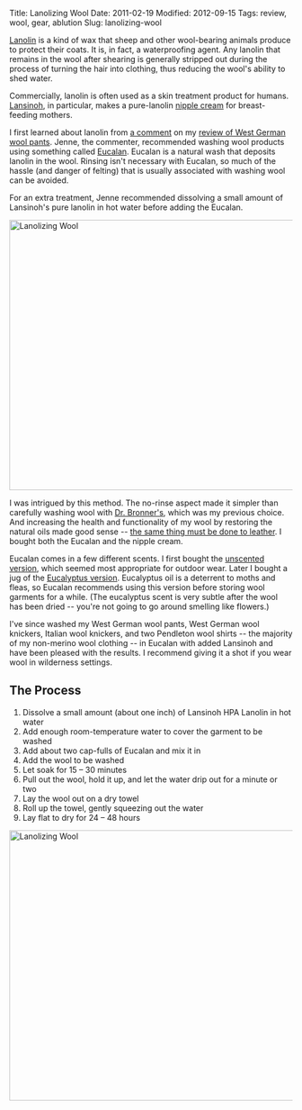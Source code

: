 Title: Lanolizing Wool
Date: 2011-02-19
Modified: 2012-09-15
Tags: review, wool, gear, ablution
Slug: lanolizing-wool

<a href="https://secure.wikimedia.org/wikipedia/en/wiki/Lanolin">Lanolin</a> is a kind of wax that sheep and other wool-bearing animals produce to protect their coats. It is, in fact, a waterproofing agent. Any lanolin that remains in the wool after shearing is generally stripped out during the process of turning the hair into clothing, thus reducing the wool's ability to shed water.

Commercially, lanolin is often used as a skin treatment product for humans. <a href="http://www.lansinoh.com">Lansinoh</a>, in particular, makes a pure-lanolin <a href="http://www.lansinoh.com/products/hpa-lanolin">nipple cream</a> for breast-feeding mothers.

I first learned about lanolin from <a href="http://pig-monkey.com/2008/12/18/west-german-wool-pants/#comment-49808">a comment</a> on my <a href="http://pig-monkey.com/2008/12/18/west-german-wool-pants/">review of West German wool pants</a>. Jenne, the commenter, recommended washing wool products using something called <a href="http://www.eucalan.com/">Eucalan</a>. Eucalan is a natural wash that deposits lanolin in the wool. Rinsing isn't necessary with Eucalan, so much of the hassle (and danger of felting) that is usually associated with washing wool can be avoided.

For an extra treatment, Jenne recommended dissolving a small amount of Lansinoh's pure lanolin in hot water before adding the Eucalan.

<a href="http://www.flickr.com/photos/pigmonkey/5460161078/" title="Lanolizing Wool by Pig Monkey, on Flickr"><img src="http://farm6.static.flickr.com/5296/5460161078_af778ef46a_z.jpg" width="640" height="480" alt="Lanolizing Wool" /></a>

<!--more-->

I was intrigued by this method. The no-rinse aspect made it simpler than carefully washing wool with <a href="http://www.drbronner.com/">Dr. Bronner's</a>, which was my previous choice. And increasing the health and functionality of my wool by restoring the natural oils made good sense -- <a href="http://pig-monkey.com/2009/03/31/leather-boot-care/">the same thing must be done to leather</a>. I bought both the Eucalan and the nipple cream.

Eucalan comes in a few different scents. I first bought the <a href="http://www.eucalan.com/products/no-rinse-delicate-wash/no-rinse-natural-unscented">unscented version</a>, which seemed most appropriate for outdoor wear. Later I bought a jug of the <a href="http://www.eucalan.com/products/no-rinse-delicate-wash/no-rinse-eucalyptus">Eucalyptus version</a>. Eucalyptus oil is a deterrent to moths and fleas, so Eucalan recommends using this version before storing wool garments for a while. (The eucalyptus scent is very subtle after the wool has been dried -- you're not going to go around smelling like flowers.)

I've since washed my West German wool pants, West German wool knickers, Italian wool knickers, and two Pendleton wool shirts -- the majority of my non-merino wool clothing -- in Eucalan with added Lansinoh and have been pleased with the results. I recommend giving it a shot if you wear wool in wilderness settings.

<h2>The Process</h2>

<ol>
	<li>Dissolve a small amount (about one inch) of Lansinoh HPA Lanolin in hot water</li>
	<li>Add enough room-temperature water to cover the garment to be washed</li>
	<li>Add about two cap-fulls of Eucalan and mix it in</li>
	<li>Add the wool to be washed</li>
	<li>Let soak for 15 &#8211; 30 minutes</li>
	<li>Pull out the wool, hold it up, and let the water drip out for a minute or two</li>
	<li>Lay the wool out on a dry towel</li>
	<li>Roll up the towel, gently squeezing out the water</li>
	<li>Lay flat to dry for 24 &#8211; 48 hours</li>
</ol>

<a href="http://www.flickr.com/photos/pigmonkey/5459555823/" title="Lanolizing Wool by Pig Monkey, on Flickr"><img src="http://farm6.static.flickr.com/5171/5459555823_955b942290_z.jpg" width="640" height="480" alt="Lanolizing Wool" /></a>

